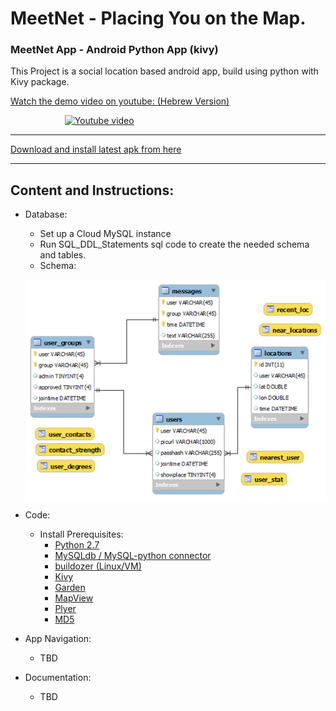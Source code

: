 # MeetNet - Placing You on the Map.
### MeetNet App - Android Python App (kivy)

This Project is a social location based android app, build using python with Kivy package.

[Watch the demo video on youtube: (Hebrew Version)](http://www.youtube.com/watch?v=NPrxFyA1Ew8)

&nbsp;&nbsp;&nbsp;&nbsp;&nbsp;&nbsp;&nbsp;&nbsp;&nbsp;&nbsp;&nbsp;&nbsp;&nbsp;&nbsp;&nbsp;&nbsp;&nbsp;&nbsp;&nbsp;&nbsp;&nbsp;
[![Youtube video](http://img.youtube.com/vi/NPrxFyA1Ew8/0.jpg)](http://www.youtube.com/watch?v=NPrxFyA1Ew8 "MeetNet")

<hr>

[Download and install latest apk from here](https://github.com/dimgold/MeetNet/blob/master/MeetNet-1.1-debug.apk)

<hr>

## Content and Instructions:
* Database:
  * Set up a Cloud MySQL instance
  * Run SQL_DDL_Statements sql code to create the needed schema and tables.
  * Schema:
  
  
  ![DB schema](https://github.com/dimgold/MeetNet/blob/master/schema.jpg)
  
* Code:
  * Install Prerequisites:
    * [Python 2.7](https://www.continuum.io/downloads)
    * [MySQLdb / MySQL-python connector](http://mysql-python.sourceforge.net/MySQLdb.html)
    * [buildozer (Linux/VM)](https://buildozer.readthedocs.io/en/latest/)
    * [Kivy](https://kivy.org/#home)
    * [Garden](https://kivy.org/docs/api-kivy.garden.html)
    * [MapView](https://mapview.readthedocs.io/en/latest/)
    * [Plyer](https://plyer.readthedocs.io/en/latest/)
    * [MD5](https://docs.python.org/2/library/md5.html)
* App Navigation:
  * TBD
* Documentation:
  * TBD

